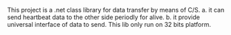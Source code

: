 This project is a .net class library for data transfer by means of C/S.
a. it can send heartbeat data to the other side periodly for alive.
b. it provide universal interface of data to send.
This lib only run on 32 bits platform.